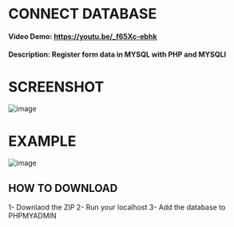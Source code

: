# CONNECT DATABASE
#### Video Demo:  https://youtu.be/_f65Xc-ebhk
#### Description: Register form data in MYSQL with PHP and MYSQLI

# SCREENSHOT

![image](https://user-images.githubusercontent.com/102335009/160198851-39c20693-ba8b-48ca-a28f-610428739a47.png)

# EXAMPLE

![image](https://user-images.githubusercontent.com/102335009/160199226-6979ea0a-2a4a-45a5-ad84-4bfb693f28bd.png)


## HOW TO DOWNLOAD

1- Downlaod the ZIP
2- Run your localhost
3- Add the database to PHPMYADMIN


